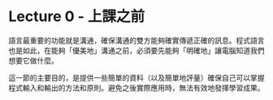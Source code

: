# Lecture 0 - 上課之前

語言最重要的功能就是溝通，確保溝通的雙方能夠確實傳遞正確的訊息。程式語言也是如此，在能夠「優美地」溝通之前，必須要先能夠「明確地」讓電腦知道我們想要它做什麼。

這一節的主要目的，是提供一些簡單的資料（以及簡單地評量）確保自己可以掌握程式輸入和輸出的方法和原則。避免之後實際應用時，無法有效地發揮學習成果。